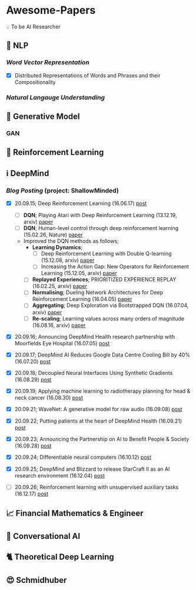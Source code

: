 # Awesome-Papers
:bulb: To be AI Researcher

## :office: NLP

### *Word Vector Representation*
- [x] Distributed Representations of Words and Phrases and their Compositionality

### *Natural Langauge Understanding*

## :art: Generative Model

### GAN

## :brain: Reinforcement Learning

## :information_source: DeepMind

### *Blog Posting* (project: ShallowMinded)

- [x] 20.09.15; Deep Reinforcement Learning (16.06.17) [post](https://deepmind.com/blog/article/deep-reinforcement-learning)
  - [ ] **DQN**; Playing Atari with Deep Reinforcement Learning (13.12.19, arxiv) [paper](https://arxiv.org/pdf/1312.5602.pdf)
  - [ ] **DQN**; Human-level control through deep reinforcement learning (15.02.26, Nature) [paper](https://storage.googleapis.com/deepmind-data/assets/papers/DeepMindNature14236Paper.pdf)
  - Improved the DQN methods as follows;
    - **Learning Dynamics**;
      - [ ] Deep Reinforcement Learning with Double Q-learning (15.12.08, arxiv) [paper](https://arxiv.org/pdf/1509.06461.pdf)
      - [ ] Increasing the Action Gap: New Operators for Reinforcement Learning (15.12.05, arxiv) [paper](https://arxiv.org/pdf/1512.04860.pdf)
    - [ ] **Replayed Experiences**; PRIORITIZED EXPERIENCE REPLAY (16.02.25, arxiv) [paper](https://arxiv.org/pdf/1511.05952.pdf)
    - [ ] **Normalising**; Dueling Network Architectures for Deep Reinforcement Learning (16.04.05) [paper](https://arxiv.org/pdf/1511.06581.pdf)
    - [ ] **Aggregating**; Deep Exploration via Bootstrapped DQN (16.07.04, arxiv) [paper](https://arxiv.org/pdf/1602.04621.pdf)
    - [ ] **Re-scaling**; Learning values across many orders of magnitude (16.08.16, arxiv) [paper](https://arxiv.org/pdf/1602.07714.pdf)
  
- [x] 20.09.16;	Announcing DeepMind Health research partnership with Moorfields Eye Hospital (16.07.05) [post](https://deepmind.com/blog/announcements/announcing-deepmind-health-research-partnership-moorfields-eye-hospital)

- [x] 20.09.17;	DeepMind AI Reduces Google Data Centre Cooling Bill by 40% (16.07.20) [post](https://deepmind.com/blog/article/deepmind-ai-reduces-google-data-centre-cooling-bill-40)

- [x] 20.09.18;	Decoupled Neural Interfaces Using Synthetic Gradients (16.08.29) [post](https://deepmind.com/blog/article/decoupled-neural-networks-using-synthetic-gradients)

- [x] 20.09.19;	Applying machine learning to radiotherapy planning for head & neck cancer (16.08.30) [post](https://deepmind.com/blog/announcements/applying-machine-learning-radiotherapy-planning-head-neck-cancer)

- [x] 20.09.21;	WaveNet: A generative model for raw audio (16.09.08) [post](https://deepmind.com/blog/article/wavenet-generative-model-raw-audio)

- [x] 20.09.22;	Putting patients at the heart of DeepMind Health (16.09.21) [post](https://deepmind.com/blog/announcements/putting-patients-heart-deepmind-health)

- [x] 20.09.23;	Announcing the Partnership on AI to Benefit People & Society (16.09.28) [post](https://deepmind.com/blog/announcements/announcing-partnership-ai-benefit-people-society)

- [x] 20.09.24;	Differentiable neural computers (16.10.12) [post](https://deepmind.com/blog/article/differentiable-neural-computers)

- [x] 20.09.25;	DeepMind and Blizzard to release StarCraft II as an AI research environment (16.12.04) [post](https://deepmind.com/blog/announcements/deepmind-and-blizzard-release-starcraft-ii-ai-research-environment)

- [ ] 20.09.26;	Reinforcement learning with unsupervised auxiliary tasks (16.12.17) [post](https://deepmind.com/blog/article/reinforcement-learning-unsupervised-auxiliary-tasks)

## :chart_with_upwards_trend: Financial Mathematics & Engineer

## :massage: Conversational AI

## :cat2: Theoretical Deep Learning

## :heart_eyes: Schmidhuber
